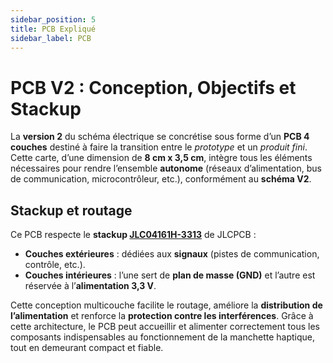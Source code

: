 ```yaml
---
sidebar_position: 5
title: PCB Expliqué
sidebar_label: PCB
---
```


# PCB V2 : Conception, Objectifs et Stackup

La **version 2** du schéma électrique se concrétise sous forme d’un **PCB 4 couches** destiné à faire la transition entre le *prototype* et un *produit fini*. Cette carte, d’une dimension de **8 cm x 3,5 cm**, intègre tous les éléments nécessaires pour rendre l’ensemble **autonome** (réseaux d’alimentation, bus de communication, microcontrôleur, etc.), conformément au **schéma V2**.

## Stackup et routage
Ce PCB respecte le **stackup [JLC04161H-3313](https://jlcpcb.com/)** de JLCPCB :

- **Couches extérieures** : dédiées aux **signaux** (pistes de communication, contrôle, etc.).  
- **Couches intérieures** : l’une sert de **plan de masse (GND)** et l’autre est réservée à l’**alimentation 3,3 V**.

Cette conception multicouche facilite le routage, améliore la **distribution de l’alimentation** et renforce la **protection contre les interférences**. Grâce à cette architecture, le PCB peut accueillir et alimenter correctement tous les composants indispensables au fonctionnement de la manchette haptique, tout en demeurant compact et fiable.
